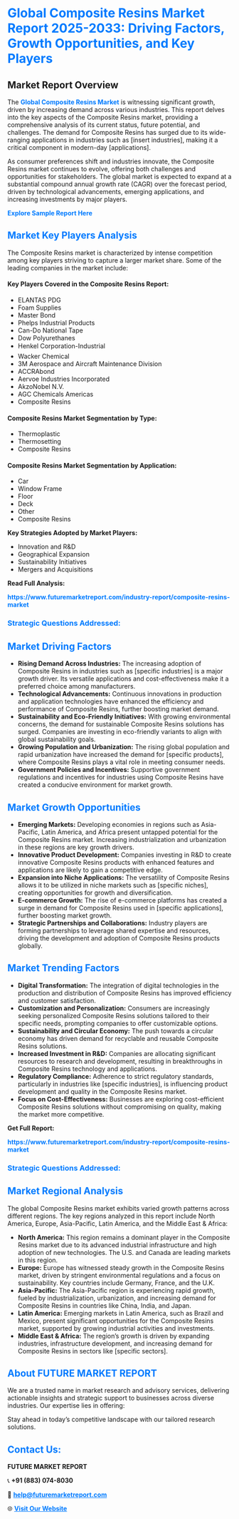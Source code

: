 <h1 style="color: #007BFF;">Global Composite Resins Market Report 2025-2033: Driving Factors, Growth Opportunities, and Key Players</h1>

<section id="overview">
<h2>Market Report Overview</h2>
<p>The <a href="https://www.futuremarketreport.com/industry-report/composite-resins-market" style="color: #007BFF; text-decoration: none;"><strong>Global Composite Resins Market</strong></a> is witnessing significant growth, driven by increasing demand across various industries. This report delves into the key aspects of the Composite Resins market, providing a comprehensive analysis of its current status, future potential, and challenges. The demand for Composite Resins has surged due to its wide-ranging applications in industries such as [insert industries], making it a critical component in modern-day [applications].</p>
<p>As consumer preferences shift and industries innovate, the Composite Resins market continues to evolve, offering both challenges and opportunities for stakeholders. The global market is expected to expand at a substantial compound annual growth rate (CAGR) over the forecast period, driven by technological advancements, emerging applications, and increasing investments by major players.</p>
</section>

<section id="overview">
<p><a href="https://www.futuremarketreport.com/request-sample/reportId=107257" style="color: #007BFF; text-decoration: none;"><strong>Explore Sample Report Here</strong></a></p>
</section>

<section id="key-players">
<h2 style="color: #007BFF;">Market Key Players Analysis</h2>
<p>The Composite Resins market is characterized by intense competition among key players striving to capture a larger market share. Some of the leading companies in the market include:</p>
<h4>Key Players Covered in the Composite Resins Report:</h4>
<ul><li>ELANTAS PDG</li><li>Foam Supplies</li><li>Master Bond</li><li>Phelps Industrial Products</li><li>Can-Do National Tape</li><li>Dow Polyurethanes</li><li>Henkel Corporation-Industrial</li><li>Wacker Chemical</li><li>3M Aerospace and Aircraft Maintenance Division</li><li>ACCRAbond</li><li>Aervoe Industries Incorporated</li><li>AkzoNobel N.V.</li><li>AGC Chemicals Americas</li><li>Composite Resins</li></ul>
<h4>Composite Resins Market Segmentation by Type:</h4>
<ul><li>Thermoplastic</li><li>Thermosetting</li><li>Composite Resins</li></ul>

<h4>Composite Resins Market Segmentation by Application:</h4>
<ul><li>Car</li><li>Window Frame</li><li>Floor</li><li>Deck</li><li>Other</li><li>Composite Resins</li></ul>
<p><strong>Key Strategies Adopted by Market Players:</strong></p>
<ul>
<li>Innovation and R&D</li>
<li>Geographical Expansion</li>
<li>Sustainability Initiatives</li>
<li>Mergers and Acquisitions</li>
</ul>
</section>

<section>
<p><strong>Read Full Analysis: </strong></p><a href="https://www.futuremarketreport.com/industry-report/composite-resins-market" style="color: #007BFF; text-decoration: none;"><strong>https://www.futuremarketreport.com/industry-report/composite-resins-market</strong></a>
<h3 style="color: #007BFF;">Strategic Questions Addressed:</h3>
</section>

<section id="driving-factors">
<h2 style="color: #007BFF;">Market Driving Factors</h2>
<ul>
<li><strong>Rising Demand Across Industries:</strong> The increasing adoption of Composite Resins in industries such as [specific industries] is a major growth driver. Its versatile applications and cost-effectiveness make it a preferred choice among manufacturers.</li>
<li><strong>Technological Advancements:</strong> Continuous innovations in production and application technologies have enhanced the efficiency and performance of Composite Resins, further boosting market demand.</li>
<li><strong>Sustainability and Eco-Friendly Initiatives:</strong> With growing environmental concerns, the demand for sustainable Composite Resins solutions has surged. Companies are investing in eco-friendly variants to align with global sustainability goals.</li>
<li><strong>Growing Population and Urbanization:</strong> The rising global population and rapid urbanization have increased the demand for [specific products], where Composite Resins plays a vital role in meeting consumer needs.</li>
<li><strong>Government Policies and Incentives:</strong> Supportive government regulations and incentives for industries using Composite Resins have created a conducive environment for market growth.</li>
</ul>
</section>

<section id="growth-opportunities">
<h2 style="color: #007BFF;">Market Growth Opportunities</h2>
<ul>
<li><strong>Emerging Markets:</strong> Developing economies in regions such as Asia-Pacific, Latin America, and Africa present untapped potential for the Composite Resins market. Increasing industrialization and urbanization in these regions are key growth drivers.</li>
<li><strong>Innovative Product Development:</strong> Companies investing in R&D to create innovative Composite Resins products with enhanced features and applications are likely to gain a competitive edge.</li>
<li><strong>Expansion into Niche Applications:</strong> The versatility of Composite Resins allows it to be utilized in niche markets such as [specific niches], creating opportunities for growth and diversification.</li>
<li><strong>E-commerce Growth:</strong> The rise of e-commerce platforms has created a surge in demand for Composite Resins used in [specific applications], further boosting market growth.</li>
<li><strong>Strategic Partnerships and Collaborations:</strong> Industry players are forming partnerships to leverage shared expertise and resources, driving the development and adoption of Composite Resins products globally.</li>
</ul>
</section>

<section id="trending-factors">
<h2 style="color: #007BFF;">Market Trending Factors</h2>
<ul>
<li><strong>Digital Transformation:</strong> The integration of digital technologies in the production and distribution of Composite Resins has improved efficiency and customer satisfaction.</li>
<li><strong>Customization and Personalization:</strong> Consumers are increasingly seeking personalized Composite Resins solutions tailored to their specific needs, prompting companies to offer customizable options.</li>
<li><strong>Sustainability and Circular Economy:</strong> The push towards a circular economy has driven demand for recyclable and reusable Composite Resins solutions.</li>
<li><strong>Increased Investment in R&D:</strong> Companies are allocating significant resources to research and development, resulting in breakthroughs in Composite Resins technology and applications.</li>
<li><strong>Regulatory Compliance:</strong> Adherence to strict regulatory standards, particularly in industries like [specific industries], is influencing product development and quality in the Composite Resins market.</li>
<li><strong>Focus on Cost-Effectiveness:</strong> Businesses are exploring cost-efficient Composite Resins solutions without compromising on quality, making the market more competitive.</li>
</ul>
</section>

<section>
<p><strong>Get Full Report: </strong></p><a href="https://www.futuremarketreport.com/industry-report/composite-resins-market" style="color: #007BFF; text-decoration: none;"><strong>https://www.futuremarketreport.com/industry-report/composite-resins-market</strong></a>
<h3 style="color: #007BFF;">Strategic Questions Addressed:</h3>
</section>


<section id="regional-analysis">
<h2 style="color: #007BFF;">Market Regional Analysis</h2>
<p>The global Composite Resins market exhibits varied growth patterns across different regions. The key regions analyzed in this report include North America, Europe, Asia-Pacific, Latin America, and the Middle East & Africa:</p>
<ul>
<li><strong>North America:</strong> This region remains a dominant player in the Composite Resins market due to its advanced industrial infrastructure and high adoption of new technologies. The U.S. and Canada are leading markets in this region.</li>
<li><strong>Europe:</strong> Europe has witnessed steady growth in the Composite Resins market, driven by stringent environmental regulations and a focus on sustainability. Key countries include Germany, France, and the U.K.</li>
<li><strong>Asia-Pacific:</strong> The Asia-Pacific region is experiencing rapid growth, fueled by industrialization, urbanization, and increasing demand for Composite Resins in countries like China, India, and Japan.</li>
<li><strong>Latin America:</strong> Emerging markets in Latin America, such as Brazil and Mexico, present significant opportunities for the Composite Resins market, supported by growing industrial activities and investments.</li>
<li><strong>Middle East & Africa:</strong> The region’s growth is driven by expanding industries, infrastructure development, and increasing demand for Composite Resins in sectors like [specific sectors].</li>
</ul>
</section>

<footer>
<h2 style="color: #007BFF;">About FUTURE MARKET REPORT</h2>
<p>We are a trusted name in market research and advisory services, delivering actionable insights and strategic support to businesses across diverse industries. Our expertise lies in offering:</p>

<p>Stay ahead in today’s competitive landscape with our tailored research solutions.</p>

<h2 style="color: #007BFF;">Contact Us:</h2>
<p><strong>FUTURE MARKET REPORT</strong></p>
<p>📞 <strong>+91 (883) 074-8030</strong></p>
<p>📧 <strong><a href="mailto:help@futuremarketreport.com" style="color: #007BFF;">help@futuremarketreport.com</a></strong></p>
<p>🌐 <strong><a href="https://www.futuremarketreport.com/" style="color: #007BFF;">Visit Our Website</a></strong></p>
</footer>